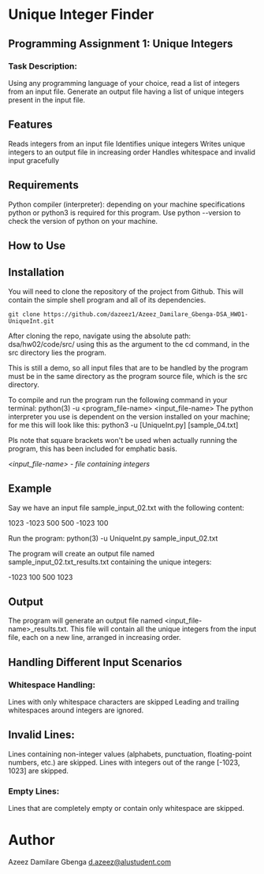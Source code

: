 # Unique Integer Finder
## Programming Assignment 1: Unique Integers
### Task Description: 
Using any programming language of your choice, read a list of integers
from an input file. Generate an output file having a list of unique integers present in the
input file.

## Features
Reads integers from an input file
Identifies unique integers
Writes unique integers to an output file in increasing order
Handles whitespace and invalid input gracefully

## Requirements
Python compiler (interpreter): depending on your machine specifications python or python3 is required for this program.
Use python --version to check the version of python on your machine.

## How to Use

## Installation

You will need to clone the repository of the project from Github. This will contain the simple shell program and all of its dependencies.

```
git clone https://github.com/dazeez1/Azeez_Damilare_Gbenga-DSA_HWO1-UniqueInt.git
```
After cloning the repo, navigate using the absolute path: dsa/hw02/code/src/
using this as the argument to the cd command, in the src directory lies the program.

This is still a demo, so all input files that are to be handled by the program must be in the same directory as the program source file, which is the src directory.

To compile and run the program run the following command in your terminal:
python(3) -u <program_file-name> <input_file-name>
The python interpreter you use is dependent on the version installed on your machine; for me this will look like this:
python3 -u [UniqueInt.py] [sample_04.txt]

Pls note that square brackets won't be used when actually running the program, this has been included for emphatic basis.

*<input_file-name> - file containing integers*

## Example

Say we have an input file sample_input_02.txt with the following content:

1023
-1023
500
500
-1023
100

Run the program:
python(3) -u UniqueInt.py sample_input_02.txt

The program will create an output file named sample_input_02.txt_results.txt containing the unique integers:

-1023
100
500
1023

## Output
The program will generate an output file named <input_file-name>_results.txt. This file will contain all the unique integers from the input file, each on a new line, arranged in increasing order.

## Handling Different Input Scenarios
### Whitespace Handling:
Lines with only whitespace characters are skipped
Leading and trailing whitespaces around integers are ignored.
## Invalid Lines:
Lines containing non-integer values (alphabets, punctuation, floating-point numbers, etc.) are skipped.
Lines with integers out of the range [-1023, 1023] are skipped.
### Empty Lines:
Lines that are completely empty or contain only whitespace are skipped.


# Author
Azeez Damilare Gbenga <d.azeez@alustudent.com>
